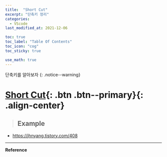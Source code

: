 ```yaml
---
title:  "Short Cut"
excerpt: "단축키 정리"
categories:
  - VScode
last_modified_at: 2021-12-06

toc: true
toc_label: "Table Of Contents"
toc_icon: "cog"
toc_sticky: true

use_math: true
---
```


 단축키를 알아보자
{: .notice--warning}

# [Short Cut](#link){: .btn .btn--primary}{: .align-center}

> ## Example

- <https://jhnyang.tistory.com/408>

---

**Reference**

